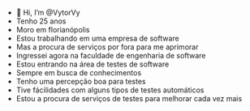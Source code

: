 - 👋 Hi, I’m @VytorVy
- Tenho 25 anos
- Moro em florianópolis
- Estou trabalhando em uma empresa de software
- Mas a procura de serviços por fora para me aprimorar
- Ingressei agora na faculdade de engenharia de software
- Estou entrando na área de testes de software
- Sempre em busca de conhecimentos
- Tenho uma percepção boa para testes
- Tive fácilidades com alguns tipos de testes automáticos
- Estou a procura de serviços de testes para melhorar cada vez mais

<!---
--->
